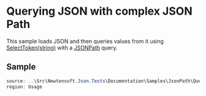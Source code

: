 ﻿# Querying JSON with complex JSON Path

This sample loads JSON and then queries values from it using [SelectToken(string)](/API/newtonsoft/json/linq/jtoken/#method-selecttoken) with a [JSONPath](http://stackoverflow.com/tags/jsonpath) query.

## Sample

```csharp Usage
source: ..\Src\Newtonsoft.Json.Tests\Documentation\Samples\JsonPath\QueryJsonSelectTokenJsonPath.cs
region: Usage
```
